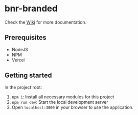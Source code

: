 # bnr-branded

Check the [Wiki](https://github.com/FDMediagroep/bnr-branded/wiki) for more documentation.

## Prerequisites

-   NodeJS
-   NPM
-   Vercel

## Getting started

In the project root:

1. `npm i`: Install all necessary modules for this project
1. `npm run dev`: Start the local development server
1. Open `localhost:3000` in your browser to use the application.
